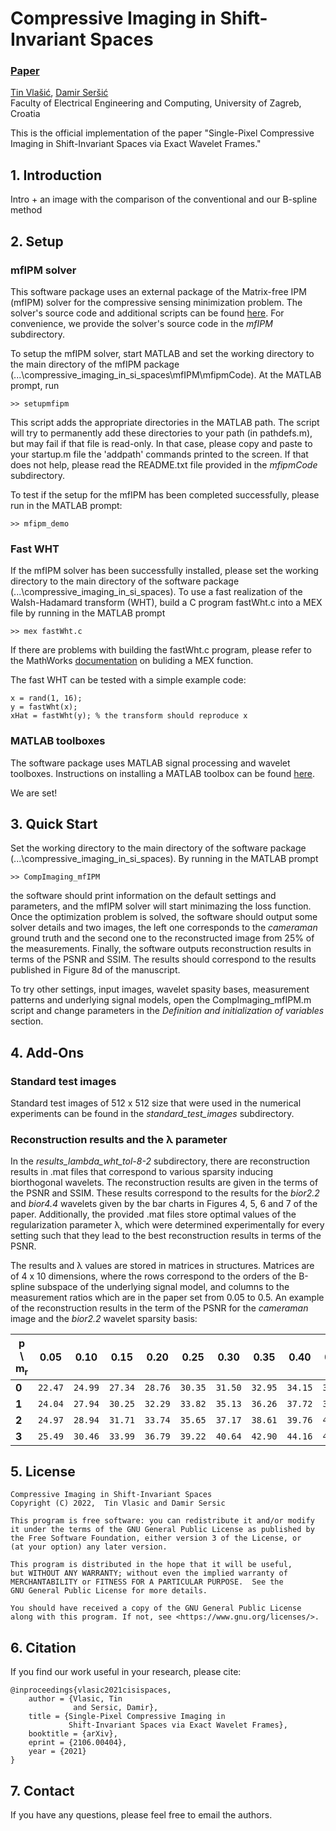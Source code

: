 # Compressive Imaging in Shift-Invariant Spaces

### [Paper](https://arxiv.org/abs/2106.00404)

[Tin Vlašić](https://www.fer.unizg.hr/en/tin.vlasic), [Damir Seršić](https://www.fer.unizg.hr/en/damir.sersic) <br>
Faculty of Electrical Engineering and Computing, University of Zagreb, Croatia

This is the official implementation of the paper "Single-Pixel Compressive Imaging in Shift-Invariant Spaces via Exact Wavelet Frames."

## 1. Introduction
Intro + an image with the comparison of the conventional and our B-spline method

## 2. Setup
### mfIPM solver
This software package uses an external package of the Matrix-free IPM (mfIPM) solver for the compressive sensing minimization problem. The solver's source code and additional scripts can be found [here](https://www.maths.ed.ac.uk/ERGO/mfipmcs/). For convenience, we provide the solver's source code in the _mfIPM_ subdirectory.

To setup the mfIPM solver, start MATLAB and set the working directory to the main directory of the mfIPM package (...\compressive_imaging_in_si_spaces\mfIPM\mfipmCode). At the MATLAB prompt, run
```
>> setupmfipm
```
This script adds the appropriate directories in the MATLAB path. The script will try to permanently add these directories to your path (in pathdefs.m), but may fail if that file is read-only. In that case, please copy and paste to your startup.m file the 'addpath' commands printed to the screen. If that does not help, please read the README.txt file provided in the _mfipmCode_ subdirectory.

To test if the setup for the mfIPM has been completed successfully, please run in the MATLAB prompt:
```
>> mfipm_demo
```
### Fast WHT
If the mfIPM solver has been successfully installed, please set the working directory to the main directory of the software package (...\compressive_imaging_in_si_spaces). To use a fast realization of the Walsh-Hadamard transform (WHT), build a C program fastWht.c into a MEX file by running in the MATLAB prompt
```
>> mex fastWht.c
```
If there are problems with building the fastWht.c program, please refer to the MathWorks [documentation](https://ch.mathworks.com/help/matlab/ref/mex.html) on buliding a MEX function.

The fast WHT can be tested with a simple example code:
```
x = rand(1, 16);
y = fastWht(x);
xHat = fastWht(y); % the transform should reproduce x
```

### MATLAB toolboxes
The software package uses MATLAB signal processing and wavelet toolboxes. Instructions on installing a MATLAB toolbox can be found [here](https://www.mathworks.com/products/matlab/add-on-explorer.html).

We are set!

## 3. Quick Start
Set the working directory to the main directory of the software package (...\compressive_imaging_in_si_spaces). By running in the MATLAB prompt
```
>> CompImaging_mfIPM
```
the software should print information on the default settings and parameters, and the mfIPM solver will start minimazing the loss function. Once the optimization problem is solved, the software should output some solver details and two images, the left one corresponds to the _cameraman_ ground truth and the second one to the reconstructed image from 25% of the measurements. Finally, the software outputs reconstruction results in terms of the PSNR and SSIM. The results should correspond to the results published in Figure 8d of the manuscript.

To try other settings, input images, wavelet spasity bases, measurement patterns and underlying signal models, open the CompImaging_mfIPM.m script and change parameters in the _Definition and initialization of variables_ section.

## 4. Add-Ons
### Standard test images
Standard test images of 512 x 512 size that were used in the numerical experiments can be found in the _standard_test_images_ subdirectory.

### Reconstruction results and the λ parameter
In the _results_lambda_wht_tol-8-2_ subdirectory, there are reconstruction results in .mat files that correspond to various sparsity inducing biorthogonal wavelets. The reconstruction results are given in the terms of the PSNR and SSIM. These results correspond to the results for the _bior2.2_ and _bior4.4_ wavelets given by the bar charts in Figures 4, 5, 6 and 7 of the paper. Additionally, the provided .mat files store optimal values of the regularization parameter λ, which were determined experimentally for every setting such that they lead to the best reconstruction results in terms of the PSNR.

The results and λ values are stored in matrices in structures. Matrices are of 4 x 10 dimensions, where the rows correspond to the orders of the B-spline subspace of the underlying signal model, and columns to the measurement ratios which are in the paper set from 0.05 to 0.5. An example of the reconstruction results in the term of the PSNR for the _cameraman_ image and the _bior2.2_ wavelet sparsity basis:

| p \ m<sub>r<sub> | 0.05 | 0.10 | 0.15 | 0.20 | 0.25 | 0.30 | 0.35 | 0.40 | 0.45 | 0.50 |
| --- | --- | --- | --- | --- | --- | --- | --- | --- | --- | --- |
| **0** | `22.47` | `24.99` | `27.34` | `28.76` | `30.35` | `31.50` | `32.95` | `34.15` | `35.27` | `35.88` |
| **1** | `24.04` | `27.94` | `30.25` |	`32.29` | `33.82` |	`35.13` | `36.26` |	`37.72` | `38.55` |	`39.31` |
| **2** | `24.97` |	`28.94` | `31.71` | `33.74` | `35.65` |	`37.17` | `38.61` |	`39.76` | `41.20` |	`41.73` |
| **3** | `25.49` |	`30.46` | `33.99` |	`36.79` | `39.22` |	`40.64` | `42.90` |	`44.16` | `45.21` |	`46.37` |

## 5. License
```
Compressive Imaging in Shift-Invariant Spaces
Copyright (C) 2022,  Tin Vlasic and Damir Sersic

This program is free software: you can redistribute it and/or modify
it under the terms of the GNU General Public License as published by
the Free Software Foundation, either version 3 of the License, or
(at your option) any later version.

This program is distributed in the hope that it will be useful,
but WITHOUT ANY WARRANTY; without even the implied warranty of
MERCHANTABILITY or FITNESS FOR A PARTICULAR PURPOSE.  See the
GNU General Public License for more details.

You should have received a copy of the GNU General Public License
along with this program. If not, see <https://www.gnu.org/licenses/>.
```

## 6. Citation
If you find our work useful in your research, please cite:
```
@inproceedings{vlasic2021cisispaces,
    author = {Vlasic, Tin
              and Sersic, Damir},
    title = {Single-Pixel Compressive Imaging in
             Shift-Invariant Spaces via Exact Wavelet Frames},
    booktitle = {arXiv},
    eprint = {2106.00404},
    year = {2021}
}
```

## 7. Contact
If you have any questions, please feel free to email the authors.

